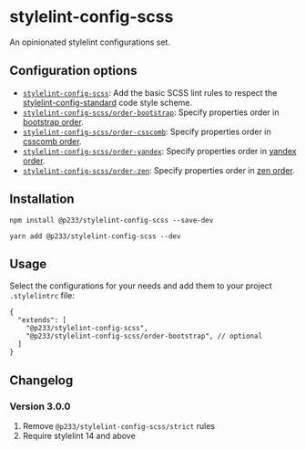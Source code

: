 # stylelint-config-scss

An opinionated stylelint configurations set.

## Configuration options

- [`stylelint-config-scss`](index.js): Add the basic SCSS lint rules to respect the [stylelint-config-standard](https://github.com/stylelint/stylelint-config-standard) code style scheme.
- [`stylelint-config-scss/order-bootstrap`](./order-bootstrap.js): Specify properties order in [bootstrap order](https://github.com/twbs/bootstrap/blob/v4-dev/.stylelintrc).
- [`stylelint-config-scss/order-csscomb`](./order-csscomb.js): Specify properties order in [csscomb order](https://github.com/csscomb/csscomb.js/blob/dev/config/csscomb.json).
- [`stylelint-config-scss/order-yandex`](./order-yandex.js): Specify properties order in [yandex order](https://github.com/csscomb/csscomb.js/blob/dev/config/yandex.json).
- [`stylelint-config-scss/order-zen`](./order-zen.js): Specify properties order in [zen order](https://github.com/csscomb/csscomb.js/blob/dev/config/zen.json).

## Installation

```
npm install @p233/stylelint-config-scss --save-dev
```

```
yarn add @p233/stylelint-config-scss --dev
```

## Usage

Select the configurations for your needs and add them to your project `.stylelintrc` file:

```
{
  "extends": [
    "@p233/stylelint-config-scss",
    "@p233/stylelint-config-scss/order-bootstrap", // optional
  ]
}
```

## Changelog

### Version 3.0.0

1. Remove `@p233/stylelint-config-scss/strict` rules
2. Require stylelint 14 and above
